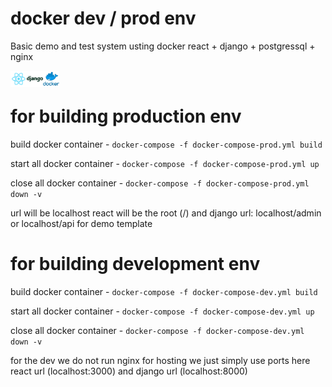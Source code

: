 # docker dev / prod env

Basic demo and test system usting docker react + django + postgressql + nginx

<img align="left" alt="React" width="26px" src="https://raw.githubusercontent.com/github/explore/80688e429a7d4ef2fca1e82350fe8e3517d3494d/topics/react/react.png" />
<img align="left" alt="Django" width="26px" src="https://raw.githubusercontent.com/github/explore/80688e429a7d4ef2fca1e82350fe8e3517d3494d/topics/django/django.png" />
<img align="left" alt="docker" width="26px" src="https://raw.githubusercontent.com/github/explore/80688e429a7d4ef2fca1e82350fe8e3517d3494d/topics/docker/docker.png" />

<br>

# for building production env 

build docker container - `docker-compose -f docker-compose-prod.yml build`

start all docker container - `docker-compose -f docker-compose-prod.yml up`

close all docker container  - `docker-compose -f docker-compose-prod.yml down -v`

url will be localhost react will be the root (/) and django url: localhost/admin or localhost/api for demo template

# for building development env 

build docker container - `docker-compose -f docker-compose-dev.yml build`

start all docker container - `docker-compose -f docker-compose-dev.yml up`

close all docker container - `docker-compose -f docker-compose-dev.yml down -v`

for the dev we do not run nginx for hosting we just simply use ports here react url (localhost:3000) and django url (localhost:8000)
